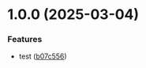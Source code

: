 # 1.0.0 (2025-03-04)


### Features

* test ([b07c556](https://github.com/username/git-extended/commit/b07c556fa1721a18425d2785057b4240ce85aebf))



